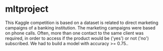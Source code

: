 # mltproject
This Kaggle competition is based on a dataset is related to direct marketing campaigns of a banking institution. The marketing campaigns were based on phone calls. Often, more than one contact to the same client was required, in order to access if the product would be ('yes') or not ('no') subscribed. We had to build a model with accuracy >= 0.75..
